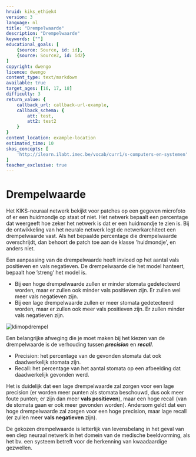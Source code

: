 ```yaml
---
hruid: kiks_ethiek4
version: 3
language: nl
title: "Drempelwaarde"
description: "Drempelwaarde"
keywords: [""]
educational_goals: [
    {source: Source, id: id}, 
    {source: Source2, id: id2}
]
copyright: dwengo
licence: dwengo
content_type: text/markdown
available: true
target_ages: [16, 17, 18]
difficulty: 3
return_value: {
    callback_url: callback-url-example,
    callback_schema: {
        att: test,
        att2: test2
    }
}
content_location: example-location
estimated_time: 10
skos_concepts: [
    'http://ilearn.ilabt.imec.be/vocab/curr1/s-computers-en-systemen'
]
teacher_exclusive: true
---
```


# Drempelwaarde

Het KIKS-neuraal netwerk bekijkt voor patches op een gegeven microfoto of er een huidmondje op staat of niet. Het netwerk bepaalt een percentage dat weergeeft hoe zeker het netwerk is dat er een huidmondje te zien is. Bij de ontwikkeling van het neurale netwerk legt de netwerkarchitect een drempelwaarde vast. Als het bepaalde percentage die drempelwaarde overschrijdt, dan behoort de patch toe aan de klasse 'huidmondje', en anders niet.

Een aanpassing van de drempelwaarde heeft invloed op het aantal vals positieven en vals negatieven. De drempelwaarde die het model hanteert, bepaalt hoe ’streng’ het
model is. 
- Bij een hoge drempelwaarde zullen er minder stomata gedetecteerd worden, maar er zullen ook minder vals positieven zijn. Er zullen wel meer vals negatieven
zijn. 
- Bij een lage drempelwaarde zullen er meer stomata gedetecteerd worden, maar er zullen ook meer vals positieven zijn. Er zullen minder vals negatieven zijn. 
  
![klimopdrempel](https://user-images.githubusercontent.com/48352335/219100751-29a97452-4495-49ea-8157-3c4dcfcc9aa9.png)

Een belangrijke afweging die je moet maken bij het kiezen van de drempelwaarde is de verhouding tussen ***precision*** en ***recall***. 

-  Precision: het percentage van de gevonden stomata dat ook daadwerkelijk stomata zijn.</li>
-  Recall: het percentage van het aantal stomata op een afbeelding dat daadwerkelijk gevonden werd.</li>

Het is duidelijk dat een lage drempelwaarde zal zorgen voor een lage precision (er worden meer punten als stomata beschouwd, dus ook meer foute punten; er zijn dan meer **vals positieven**), maar een hoge recall (van de stomata gaan er ook meer gevonden worden). Andersom geldt dat een hoge drempelwaarde zal zorgen voor een hoge precision, maar lage recall (er zullen meer **vals negatieven** zijn).

De gekozen drempelwaarde is letterlijk van levensbelang in het geval van een diep neuraal netwerk in het domein van de medische beeldvorming, als het bv. een systeem betreft voor de herkenning van kwaadaardige gezwellen. 
